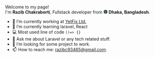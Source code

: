 Welcome to my page! </br> I'm <b>Razib Chakraborti</b>, Fullstack developer from <img src="./assets/bangladeshFlag.png" width="13"/> <b>Dhaka,                   Bangladesh</b>.</p>
    
- 🔭 I’m currently working at [YetFix Ltd.](https://yetfix.com)
- 🌱 I’m currently learning laravel, React
- 💻 Most used line of code `()=> {}`
- 💬 Ask me about Laravel or any tech related stuff.
- 🤔 I’m looking for some project to work.
- 📫 How to reach me: razibc93465@gmail.com.
